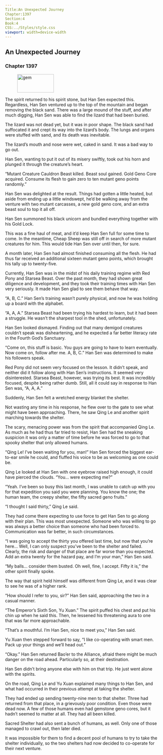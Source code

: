 ```yaml
---
Title:An Unexpected Journey 
Chapter:1397 
Section:4 
Book:4 
CSS:../Styles/style.css 
viewport: width=device-width
---
```

  
## An Unexpected Journey
### Chapter 1397
  
<figure>
	<img src="../Images/gem.gif" alt="gem" id="gem" width="120" height="60" />
</figure>
  

  
The spirit returned to his spirit stone, but Han Sen expected this. Regardless, Han Sen ventured up to the top of the mountain and began removing the black sand. There was a large mound of the stuff, and after much digging, Han Sen was able to find the lizard that had been buried.

The lizard was not dead yet, but it was in poor shape. The black sand had suffocated it and crept its way into the lizard’s body. The lungs and organs were stuffed with sand, and its death was inevitable.

The lizard’s mouth and nose were wet, caked in sand. It was a bad way to go out.

Han Sen, wanting to put it out of its misery swiftly, took out his horn and plunged it through the creature’s heart.

“Mutant Creature Cauldron Beast killed. Beast soul gained. Gold Geno Core acquired. Consume its flesh to gain zero to ten mutant geno points randomly.”

Han Sen was delighted at the result. Things had gotten a little heated, but aside from ending up a little windswept, he’d be walking away from the venture with two mutant carcasses, a new gold geno core, and an extra beast soul to top it all off.

Han Sen summoned his black unicorn and bundled everything together with his Gold Lock.

This was a fine haul of meat, and it’d keep Han Sen full for some time to come. In the meantime, Cheap Sheep was still off in search of more mutant creatures for him. This would tide Han Sen over until then, for sure.

A month later, Han Sen had almost finished consuming all the flesh. He had thus far received an additional sixteen mutant geno points, which brought his tally up to twenty-five.

Currently, Han Sen was in the midst of his daily training regime with Red Pony and Starsea Beast. Over the past month, they had shown great diligence and development, and they took their training times with Han Sen very seriously. It made Han Sen glad to see them behave that way.

“A, B, C.” Han Sen’s training wasn’t purely physical, and now he was holding up a board with the alphabet.

“A, A, A.” Starsea Beast had been trying his hardest to learn, but it had been a struggle. He wasn’t the sharpest tool in the shed, unfortunately.

Han Sen looked dismayed. Finding out that many demigod creatures couldn’t speak was disheartening, and he expected a far better literacy rate in the Fourth God’s Sanctuary.

“Come on, this stuff is basic. You guys are going to have to learn eventually. Now come on, follow after me. A, B, C.” Han Sen was determined to make his followers speak.

Red Pony did not seem very focused on the lesson. It didn’t speak, and neither did it follow along with Han Sen’s instructions. It seemed very disinterested. Starsea Beast, however, was trying its best. It was incredibly focused, despite being rather dumb. Still, all it could say in response to Han Sen was, “A, A, A.”

Suddenly, Han Sen felt a wretched energy blanket the shelter.

Not wasting any time in his response, he flew over to the gate to see what might have been approaching. There, he saw Qing Le and another spirit marching towards the shelter.

The scary, menacing power was from the spirit that accompanied Qing Le. As much as he had thus far tried to resist, Han Sen had the sneaking suspicion it was only a matter of time before he was forced to go to that spooky shelter that only allowed humans.

“Qing Le! I’ve been waiting for you, man!” Han Sen forced the biggest ear-to-ear smile he could, and fluffed his voice to be as welcoming as one could be.

Qing Le looked at Han Sen with one eyebrow raised high enough, it could have pierced the clouds. “You… were expecting me?”

“Yeah. I’ve been so busy this last month, I was unable to catch up with you for that expedition you said you were planning. You know the one; the human team, the creepy shelter, the fifty sacred geno fruits.”

“I thought I said thirty,” Qing Le said.

They had come there expecting to use force to get Han Sen to go along with their plan. This was most unexpected. Someone who was willing to go was always a better choice than someone who had been forced to. Communication was far better, in such circumstances.

“I was going to accept the thirty you offered last time, but now that you’re here… Well, I can only suspect you’ve been to the shelter and failed. Clearly, the risk and danger of that place are far worse than you expected. Add an extra twenty for the hazard pay, and I’m your man,” Han Sen said.

“My balls… consider them busted. Oh well, fine, I accept. Fifty it is,” the other spirit finally spoke.

The way that spirit held himself was different from Qing Le, and it was clear to see he was of a higher rank.

“How should I refer to you, sir?” Han Sen said, approaching the two in a casual manner.

“The Emperor’s Sixth Son, Yu Xuan.” The spirit puffed his chest and put his chin up when he said this. Then, he lessened his threatening aura to one that was far more approachable.

“That’s a mouthful. I’m Han Sen, nice to meet you,” Han Sen said.

Yu Xuan then stepped forward to say, “I like co-operating with smart men. Pack up your things and we’ll head out.”

“Okay.” Han Sen returned Bao’er to the Alliance, afraid there might be much danger on the road ahead. Particularly so, at their destination.

Han Sen didn’t bring anyone else with him on that trip. He just went alone with the spirits.

On the road, Qing Le and Yu Xuan explained many things to Han Sen, and what had occurred in their previous attempt at taking the shelter.

They had ended up sending twenty-nine men to that shelter. Three had returned from that place, in a grievously poor condition. Even those were dead now. A few of those humans even had gemstone geno cores, but it hadn’t seemed to matter at all. They had all been killed.

Sacred Shelter had also sent a bunch of humans, as well. Only one of those managed to crawl out, then later died.

It was impossible for them to find a decent pool of humans to try to take the shelter individually, so the two shelters had now decided to co-operate for their next venture.